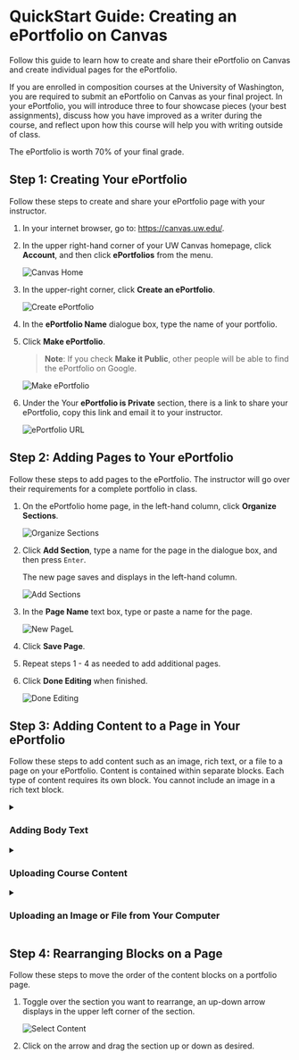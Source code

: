 # QuickStart Guide: Creating an ePortfolio on Canvas

Follow this guide to learn how to create and share their ePortfolio on Canvas and create individual pages for the ePortfolio.

If you are enrolled in composition courses at the University of Washington, you are required to submit an ePortfolio on Canvas as your final project. In your ePortfolio, you will introduce three to four showcase pieces (your best assignments), discuss how you have improved as a writer during the course, and reflect upon how this course will help you with writing outside of class.

The ePortfolio is worth 70% of your final grade.

## Step 1: Creating Your ePortfolio

Follow these steps to create and share your ePortfolio page with your instructor.
1.	In your internet browser, go to: https://canvas.uw.edu/.
2.	In the upper right-hand corner of your UW Canvas homepage, click **Account**, and then click **ePortfolios** from the menu.
   
     ![Canvas Home](https://github.com/carpe4839/fluffy-tribble/blob/fixheadline/01.png)

3.	In the upper-right corner, click **Create an ePortfolio**.
   
     ![Create ePortfolio](https://github.com/carpe4839/fluffy-tribble/blob/fixheadline/02.png)
   
4.	In the **ePortfolio Name** dialogue box, type the name of your portfolio.
5.	Click **Make ePortfolio**.
	>**Note**: If you check **Make it Public**, other people will be able to find the ePortfolio on Google.
 
      ![Make ePortfolio](https://github.com/carpe4839/fluffy-tribble/blob/fixheadline/03.png)
  	
6.	Under the Your **ePortfolio is Private** section, there is a link to share your ePortfolio, copy this link and email it to your instructor.
    
     ![ePortfolio URL](https://github.com/carpe4839/fluffy-tribble/blob/fixheadline/04.png)
  	
## Step 2: Adding Pages to Your ePortfolio

Follow these steps to add pages to the ePortfolio. The instructor will go over their requirements for a complete portfolio in class.
1.	On the ePortfolio home page, in the left-hand column, click **Organize Sections**.
   
       ![Organize Sections](https://github.com/carpe4839/fluffy-tribble/blob/fixheadline/05.png)
   
2.	Click **Add Section**, type a name for the page in the dialogue box, and then press `Enter`.
  
       The new page saves and displays in the left-hand column.
  
       ![Add Sections](https://github.com/carpe4839/fluffy-tribble/blob/fixheadline/06.png)
  
3.	In the **Page Name** text box, type or paste a name for the page.

       ![New PageL](https://github.com/carpe4839/fluffy-tribble/blob/fixheadline/07.png)
  	
4.	Click **Save Page**.
5.	Repeat steps 1 - 4 as needed to add additional pages.
6.	Click **Done Editing** when finished.
    
      ![Done Editing](https://github.com/carpe4839/fluffy-tribble/blob/fixheadline/08.png)
  	
## Step 3: Adding Content to a Page in Your ePortfolio
Follow these steps to add content such as an image, rich text, or a file to a page on your ePortfolio. Content is contained within separate blocks. Each type of content requires its own block. You cannot include an image in a rich text block. 

<details>

  <summary> <h3>Adding Body Text</h3> </summary>
  
Follow these steps to add body text to introduce your portfolio or portfolio item to the reader.
1.	In the left-hand column, double-click on the page you would like to edit.
   
     ![Select Page](https://github.com/carpe4839/fluffy-tribble/blob/fixheadline/09.png)

2.	In the right-hand column, click **Edit This Page**.

     The editing page now displays.

     ![Edit Page](https://github.com/carpe4839/fluffy-tribble/blob/fixheadline/10.png)

3.	Under **Add Content**, click **Rich Text Content**.

     ![Rich Text Content](https://github.com/carpe4839/fluffy-tribble/blob/fixheadline/11.png)

4.	In the text box below **Rich Text Content** section, type or paste your text.

  	  ![Enter Text](https://github.com/carpe4839/fluffy-tribble/blob/fixheadline/12.png)

5.	Click **Format** to format text as needed.
6.	Click **Save**.
</details>

<details>
  
<summary>
  <h3>Uploading Course Content</h3>
</summary>

Follow these steps to upload content that you saved on or uploaded to Canvas to this page.
1.	In the left-hand column, double-click on the page you would like to edit.
   
     ![Select Page](https://github.com/carpe4839/fluffy-tribble/blob/fixheadline/09.png)

2.	In the right-hand column, click **Edit This Page**.

     The editing page now displays.
 
     ![Edit Page](https://github.com/carpe4839/fluffy-tribble/blob/fixheadline/10.png)

3.	Under **Add Content**, click **Course Submission**.

    A list of files that you submitted on Canvas displays in descending order by the date they were uploaded.
 
      ![Course Content](https://github.com/carpe4839/fluffy-tribble/blob/fixheadline/13.png)

4.	Click the desired file, and then click **Select Submission**.

    The file now displays on your ePortfolio page under **Course Submission**.
  	 
     ![Select Content](https://github.com/carpe4839/fluffy-tribble/blob/fixheadline/14.png)
   
5.	Repeat steps 1 – 3 as many times as needed to upload all desired files.
6.	Click **Save**.
</details>

<details>

<summary> 
<h3>Uploading an Image or File from Your Computer</h3>
</summary>

Follow these steps to upload an image or file from your computer to this page.
1.	In the left-hand column, double-click on the page you would like to edit.
   
     ![Select Page](https://github.com/carpe4839/fluffy-tribble/blob/fixheadline/09.png)

2.	In the right-hand column, click **Edit This Page**.

     The editing page now displays.

     ![Edit Page](https://github.com/carpe4839/fluffy-tribble/blob/fixheadline/10.png)

3.	Under **Add Content**, click **Image/File Upload**.

     ![Image File](https://github.com/carpe4839/fluffy-tribble/blob/fixheadline/15.png)

4.	Click **Choose File**, select the desired file, and then click **Open**.
5.	Click **Select/Upload File**.

      The file now displays on your ePortfolio page.
6.	Repeat steps 1 – 3 as many times as needed to upload all your desired files.
7.	Click **Save Page**.
</details>

## Step 4: Rearranging Blocks on a Page
Follow these steps to move the order of the content blocks on a portfolio page.
1.	Toggle over the section you want to rearrange, an up-down arrow displays in the upper left corner of the section.
   
     ![Select Content](https://github.com/carpe4839/fluffy-tribble/blob/fixheadline/16.png)

2.	Click on the arrow and drag the section up or down as desired.
